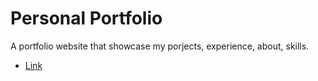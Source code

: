 # Personal Portfolio

A portfolio website that showcase my porjects, experience, about, skills.

- [Link](https://github.com/vitejs/vite-plugin-react/blob/main/packages/plugin-react/README.md) 

